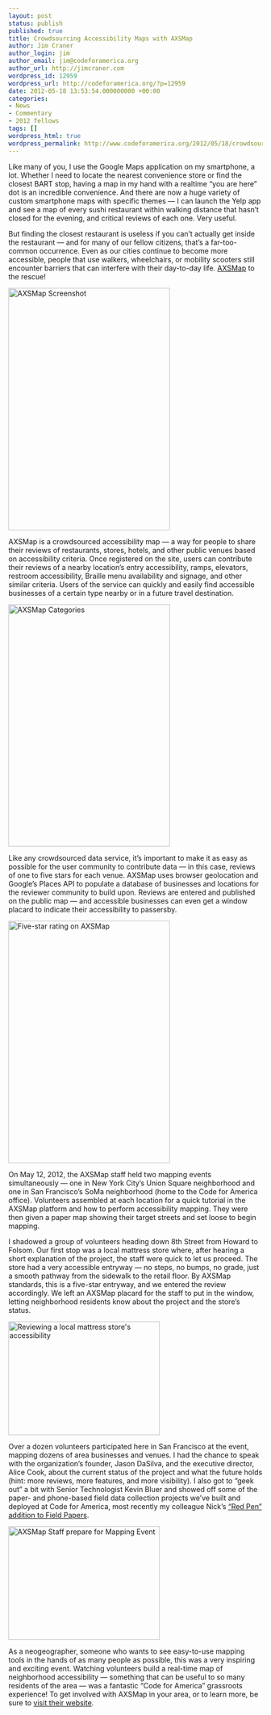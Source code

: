 ```yaml
---
layout: post
status: publish
published: true
title: Crowdsourcing Accessibility Maps with AXSMap
author: Jim Craner
author_login: jim
author_email: jim@codeforamerica.org
author_url: http://jimcraner.com
wordpress_id: 12959
wordpress_url: http://codeforamerica.org/?p=12959
date: 2012-05-18 13:53:54.000000000 +00:00
categories:
- News
- Commentary
- 2012 fellows
tags: []
wordpress_html: true
wordpress_permalink: http://www.codeforamerica.org/2012/05/18/crowdsourcing-accessibility-maps-with-axsmap/
---
```


<p>Like many of you, I use the Google Maps application on my smartphone, a lot. Whether I need to locate the nearest convenience store or find the closest BART stop, having a map in my hand with a realtime “you are here” dot is an incredible convenience. And there are now a huge variety of custom smartphone maps with specific themes — I can launch the Yelp app and see a map of every sushi restaurant within walking distance that hasn’t closed for the evening, and critical reviews of each one. Very useful.</p>
<p>But finding the closest restaurant is useless if you can’t actually get inside the restaurant — and for many of our fellow citizens, that’s a far-too-common occurrence. Even as our cities continue to become more accessible, people that use walkers, wheelchairs, or mobility scooters still encounter barriers that can interfere with their day-to-day life. <a href="http://www.axsmap.com/" target="_blank">AXSMap</a> to the rescue!</p>
<p><a href="http://codeforamerica.org/wp-content/uploads/2012/05/axs_shot_1.png"><img alt="AXSMap Screenshot" class="aligncenter size-full wp-image-12965" height="480" src="http://codeforamerica.org/wp-content/uploads/2012/05/axs_shot_1.png" title="AXSMap Screenshot" width="320"/></a></p>
<p>AXSMap is a crowdsourced accessibility map — a way for people to share their reviews of restaurants, stores, hotels, and other public venues based on accessibility criteria. Once registered on the site, users can contribute their reviews of a nearby location’s entry accessibility, ramps, elevators, restroom accessibility, Braille menu availability and signage, and other similar criteria. Users of the service can quickly and easily find accessible businesses of a certain type nearby or in a future travel destination.</p>
<p><a href="http://codeforamerica.org/wp-content/uploads/2012/05/axs_categories.png"><img alt="AXSMap Categories" class="aligncenter size-full wp-image-12960" height="480" src="http://codeforamerica.org/wp-content/uploads/2012/05/axs_categories.png" title="AXSMap Categories" width="320"/></a></p>
<p>Like any crowdsourced data service, it’s important to make it as easy as possible for the user community to contribute data — in this case, reviews of one to five stars for each venue. AXSMap uses browser geolocation and Google’s Places API to populate a database of businesses and locations for the reviewer community to build upon. Reviews are entered and published on the public map — and accessible businesses can even get a window placard to indicate their accessibility to passersby.</p>
<p><a href="http://codeforamerica.org/wp-content/uploads/2012/05/axs_rated.png"><img alt="Five-star rating on AXSMap" class="aligncenter size-full wp-image-12964" height="480" src="http://codeforamerica.org/wp-content/uploads/2012/05/axs_rated.png" title="Five-star rating on AXSMap" width="320"/></a></p>
<p>On May 12, 2012, the AXSMap staff held two mapping events simultaneously — one in New York City’s Union Square neighborhood and one in San Francisco’s SoMa neighborhood (home to the Code for America office). Volunteers assembled at each location for a quick tutorial in the AXSMap platform and how to perform accessibility mapping. They were then given a paper map showing their target streets and set loose to begin mapping.</p>
<p>I shadowed a group of volunteers heading down 8th Street from Howard to Folsom. Our first stop was a local mattress store where, after hearing a short explanation of the project, the staff were quick to let us proceed. The store had a very accessible entryway — no steps, no bumps, no grade, just a smooth pathway from the sidewalk to the retail floor. By AXSMap standards, this is a five-star entryway, and we entered the review accordingly. We left an AXSMap placard for the staff to put in the window, letting neighborhood residents know about the project and the store’s status.</p>
<p><a href="http://codeforamerica.org/wp-content/uploads/2012/05/axs_map_party.jpg"><img alt="Reviewing a local mattress store's accessibility" class="size-medium wp-image-12961 alignright" height="225" src="http://codeforamerica.org/wp-content/uploads/2012/05/axs_map_party-300x225.jpg" title="Reviewing a local mattress store's accessibility" width="300"/></a></p>
<p>Over a dozen volunteers participated here in San Francisco at the event, mapping dozens of area businesses and venues. I had the chance to speak with the organization’s founder, Jason DaSilva, and the executive director, Alice Cook, about the current status of the project and what the future holds (hint: more reviews, more features, and more visibility). I also got to “geek out” a bit with Senior Technologist Kevin Bluer and showed off some of the paper- and phone-based field data collection projects we’ve built and deployed at Code for America, most recently my colleague Nick’s <a href="https://gist.github.com/2419014" target="_blank">“Red Pen” addition to Field Papers</a>.</p>
<p><a href="http://codeforamerica.org/wp-content/uploads/2012/05/axs_staff.jpg"><img alt="AXSMap Staff prepare for Mapping Event" class="size-medium wp-image-12966 alignleft" height="225" src="http://codeforamerica.org/wp-content/uploads/2012/05/axs_staff-300x225.jpg" title="AXSMap Staff prepare for Mapping Event" width="300"/></a></p>
<p>As a neogeographer, someone who wants to see easy-to-use mapping tools in the hands of as many people as possible, this was a very inspiring and exciting event. Watching volunteers build a real-time map of neighborhood accessibility — something that can be useful to so many residents of the area — was a fantastic “Code for America” grassroots experience! To get involved with AXSMap in your area, or to learn more, be sure to <a href="http://www.axsmap.com/" target="_blank">visit their website</a>.</p>
